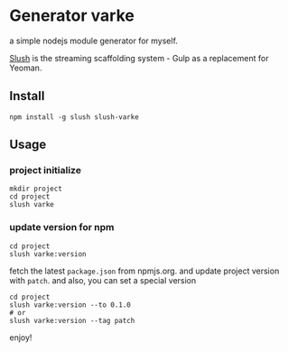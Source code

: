 # Generator varke 

a simple nodejs module generator for myself.

[Slush](http://slushjs.github.io/) is the streaming scaffolding system - Gulp as a replacement for Yeoman.

## Install

```
npm install -g slush slush-varke
```

## Usage

### project initialize

```
mkdir project
cd project
slush varke
```

### update version for npm

```
cd project
slush varke:version
```

fetch the latest `package.json` from npmjs.org. and update project version with `patch`. and also, you can set a special version

```
cd project
slush varke:version --to 0.1.0
# or
slush varke:version --tag patch
```

enjoy!